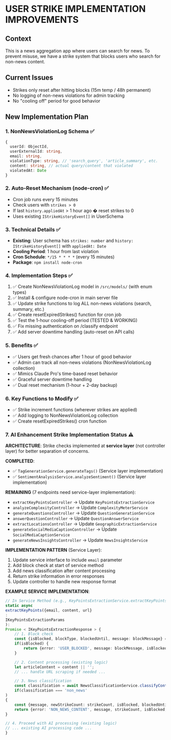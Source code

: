 # USER STRIKE IMPLEMENTATION IMPROVEMENTS

## Context

This is a news aggregation app where users can search for news. To prevent misuse, we have a strike system that blocks users who search for non-news content.

## Current Issues

- Strikes only reset after hitting blocks (15m temp / 48h permanent)
- No logging of non-news violations for admin tracking
- No "cooling off" period for good behavior

## New Implementation Plan

### 1. NonNewsViolationLog Schema ✅

```typescript
{
  userId: ObjectId,
  userExternalId: string,
  email: string, 
  violationType: string, // 'search_query', 'article_summary', etc.
  content: string, // actual query/content that violated
  violatedAt: Date
}
```

### 2. Auto-Reset Mechanism (node-cron) ✅

- Cron job runs every 15 minutes
- Check users with `strikes > 0`
- If last `history.appliedAt` > 1 hour ago � reset strikes to 0
- Uses existing `IStrikeHistoryEvent[]` in UserSchema

### 3. Technical Details ✅

- **Existing**: User schema has `strikes: number` and `history: IStrikeHistoryEvent[]` with `appliedAt: Date`
- **Cooling Period**: 1 hour from last violation
- **Cron Schedule**: `*/15 * * * *` (every 15 minutes)
- **Package**: `npm install node-cron`

### 4. Implementation Steps ✅

1. ✅ Create NonNewsViolationLog model in `/src/models/` (with enum types)
2. ✅ Install & configure node-cron in main server file
3. ✅ Update strike functions to log ALL non-news violations (search, summary, etc.)
4. ✅ Create resetExpiredStrikes() function for cron job
5. ✅ Test the 1-hour cooling-off period (TESTED & WORKING)
6. ✅ Fix missing authentication on /classify endpoint
7. ✅ Add server downtime handling (auto-reset on API calls)

### 5. Benefits ✅

- ✅ Users get fresh chances after 1 hour of good behavior
- ✅ Admin can track all non-news violations (NonNewsViolationLog collection)
- ✅ Mimics Claude Pro's time-based reset behavior
- ✅ Graceful server downtime handling
- ✅ Dual reset mechanism (1-hour + 2-day backup)

### 6. Key Functions to Modify ✅

- ✅ Strike increment functions (wherever strikes are applied)
- ✅ Add logging to NonNewsViolationLog collection
- ✅ Create resetExpiredStrikes() cron function

### 7. AI Enhancement Strike Implementation Status ⚠️

**ARCHITECTURE**: Strike checks implemented at **service layer** (not controller layer) for better separation of concerns.

**COMPLETED**:

- ✅ `TagGenerationService.generateTags()` (Service layer implementation)
- ✅ `SentimentAnalysisService.analyzeSentiment()` (Service layer implementation)

**REMAINING** (7 endpoints need service-layer implementation):

- `extractKeyPointsController` → Update `KeyPointsExtractionService`
- `analyzeComplexityController` → Update `ComplexityMeterService`
- `generateQuestionsController` → Update `QuestionGenerationService`
- `answerQuestionController` → Update `QuestionAnswerService`
- `extractLocationsController` → Update `GeographicExtractionService`
- `generateSocialMediaCaptionController` → Update `SocialMediaCaptionService`
- `generateNewsInsightsController` → Update `NewsInsightsService`

**IMPLEMENTATION PATTERN** (Service Layer):

1. Update service interface to include `email` parameter
2. Add block check at start of service method
3. Add news classification after content processing
4. Return strike information in error responses
5. Update controller to handle new response format

**EXAMPLE SERVICE IMPLEMENTATION**:
```typescript
// In Service Method (e.g., KeyPointsExtractionService.extractKeyPoints)
static async
extractKeyPoints({email, content, url}
:
IKeyPointsExtractionParams
):
Promise < IKeyPointsExtractionResponse > {
    // 1. Block check
    const {isBlocked, blockType, blockedUntil, message: blockMessage} = await StrikeService.checkUserBlock(email);
    if(isBlocked) {
        return {error: 'USER_BLOCKED', message: blockMessage, isBlocked, blockedUntil, blockType};
    }

    // 2. Content processing (existing logic)
    let articleContent = content || '';
    // ... handle URL scraping if needed ...

    // 3. News classification
    const classification = await NewsClassificationService.classifyContent(articleContent);
    if(classification === 'non_news'
)
{
    const {message, newStrikeCount: strikeCount, isBlocked, blockedUntil} = await StrikeService.applyStrike(email, 'ai_enhancement', articleContent);
    return {error: 'NON_NEWS_CONTENT', message, strikeCount, isBlocked, blockedUntil};
}

// 4. Proceed with AI processing (existing logic)
// ... existing AI processing code ...
}
```